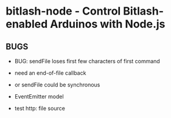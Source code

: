# bitlash-node - Control Bitlash-enabled Arduinos with Node.js



## BUGS

- BUG: sendFile loses first few characters of first command

- need an end-of-file callback
- or sendFile could be synchronous

- EventEmitter model

- test http: file source
 